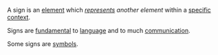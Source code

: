 A sign is an [element](https://github.com/gcassel/Modular-Organization-Terminology/blob/master/terms/element.md) which *[represents](https://github.com/gcassel/Modular-Organization-Terminology/blob/master/terms/representation.md) another element* within a [specific](https://github.com/gcassel/Modular-Organization-Terminology/blob/master/terms/specific.md) [context](https://github.com/gcassel/Modular-Organization-Terminology/blob/master/terms/context.md).

Signs are [fundamental](https://github.com/gcassel/Modular-Organization-Terminology/blob/master/terms/fundamental.md) to [language](https://github.com/gcassel/Modular-Organization-Terminology/blob/master/terms/language.md) and to much [communication](https://github.com/gcassel/Modular-Organization-Terminology/blob/master/terms/communication.md).

Some signs are [symbols](https://github.com/gcassel/Modular-Organization-Terminology/blob/master/terms/symbol.md).
